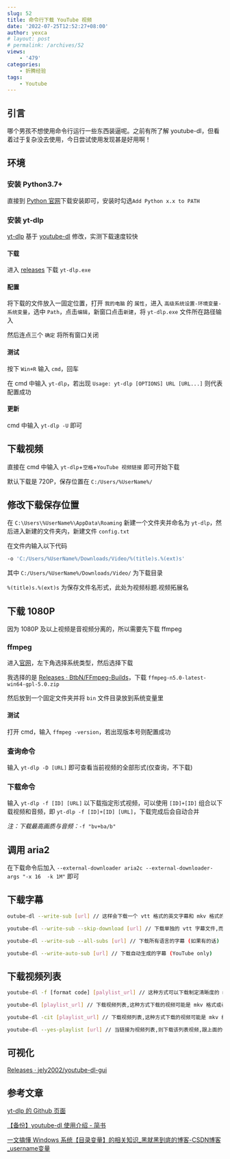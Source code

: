 ```yaml
---
slug: 52
title: 命令行下载 YouTube 视频
date: '2022-07-25T12:52:27+08:00'
author: yexca
# layout: post
# permalink: /archives/52
views:
    - '479'
categories:
    - 折腾经验
tags:
    - Youtube
---
```


## 引言

哪个男孩不想使用命令行运行一些东西装逼呢。之前有所了解 youtube-dl，但看着过于复杂没去使用，今日尝试使用发现甚是好用啊！

## 环境

### 安装 Python3.7+

直接到 [Python 官网](https://www.python.org/downloads/)下载安装即可，安装时勾选`Add Python x.x to PATH`

### 安装 yt-dlp

[yt-dlp](https://github.com/yt-dlp/yt-dlp) 基于 [youtube-dl](https://github.com/ytdl-org/youtube-dl) 修改，实测下载速度较快

#### 下载

进入 [releases](https://github.com/yt-dlp/yt-dlp/releases) 下载 `yt-dlp.exe`

#### 配置

将下载的文件放入一固定位置，打开 `我的电脑` 的 `属性`，进入 `高级系统设置-环境变量-系统变量`，选中 `Path`，点击`编辑`，新窗口点击`新建`，将 `yt-dlp.exe` 文件所在路径输入

然后连点三个 `确定` 将所有窗口关闭

#### 测试

按下 `Win+R` 输入 `cmd`，回车

在 cmd 中输入 `yt-dlp`，若出现 `Usage: yt-dlp [OPTIONS] URL [URL...]` 则代表配置成功

#### 更新

cmd 中输入 `yt-dlp -U` 即可

## 下载视频

直接在 cmd 中输入 `yt-dlp`+`空格`+`YouTube 视频链接` 即可开始下载

默认下载是 720P，保存位置在 `C:/Users/%UserName%/`

## 修改下载保存位置

在 `C:\Users\%UserName%\AppData\Roaming` 新建一个文件夹并命名为 `yt-dlp`，然后进入新建的文件夹内，新建文件 `config.txt`

在文件内输入以下代码

```bash
-o 'C:/Users/%UserName%/Downloads/Video/%(title)s.%(ext)s'
```

其中 `C:/Users/%UserName%/Downloads/Video/` 为下载目录

`%(title)s.%(ext)s` 为保存文件名形式，此处为视频标题.视频拓展名

## 下载 1080P

因为 1080P 及以上视频是音视频分离的，所以需要先下载 ffmpeg

### ffmpeg

进入[官网](https://ffmpeg.org/download.html)，左下角选择系统类型，然后选择下载

我选择的是 [Releases · BtbN/FFmpeg-Builds](https://github.com/BtbN/FFmpeg-Builds/releases)，下载 `ffmpeg-n5.0-latest-win64-gpl-5.0.zip`

然后放到一个固定文件夹并将 `bin` 文件目录放到系统变量里

#### 测试

打开 cmd，输入 `ffmpeg -version`，若出现版本号则配置成功

### 查询命令

输入 `yt-dlp -D [URL]` 即可查看当前视频的全部形式(仅查询，不下载)

### 下载命令

输入 `yt-dlp -f [ID] [URL]` 以下载指定形式视频，可以使用 `[ID]+[ID]` 组合以下载视频和音频，即 `yt-dlp -f [ID]+[ID] [URL]`，下载完成后会自动合并

*注：下载最高画质与音频：*`-f "bv+ba/b"`

## 调用 aria2

在下载命令后加入 `--external-downloader aria2c --external-downloader-args "-x 16  -k 1M"` 即可

## 下载字幕

```bash
outube-dl --write-sub [url] // 这样会下载一个 vtt 格式的英文字幕和 mkv 格式的 1080p 视频下来

youtube-dl --write-sub --skip-download [url] // 下载单独的 vtt 字幕文件,而不会下载视频

youtube-dl --write-sub --all-subs [url] // 下载所有语言的字幕 (如果有的话)

youtube-dl --write-auto-sub [url] // 下载自动生成的字幕 (YouTube only)
```

## 下载视频列表

```bash
youtube-dl -f [format code] [palylist_url] // 这种方式可以下载制定清晰度的 mp4 视频

youtube-dl [playlist_url] // 下载视频列表,这种方式下载的视频可能是 mkv 格式或者 webm 格式

youtube-dl -cit [playlist_url] // 下载视频列表,这种方式下载的视频可能是 mkv 格式或者 webm 格式

youtube-dl --yes-playlist [url] // 当链接为视频列表,则下载该列表视频,跟上面的一样,可能是 mkv 或者 webm 格式
```

## 可视化

[Releases · jely2002/youtube-dl-gui](https://github.com/jely2002/youtube-dl-gui/releases)

## 参考文章

[yt-dlp 的 Github 页面](https://github.com/yt-dlp/yt-dlp)

[【备份】youtube-dl 使用介绍 - 简书](https://www.jianshu.com/p/6bae57859325)

[一文搞懂 Windows 系统【目录变量】的相关知识_黑就黑到底的博客-CSDN博客_username变量](https://blog.csdn.net/u013430110/article/details/103797776)
